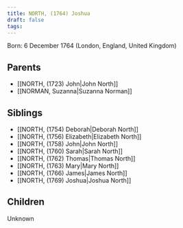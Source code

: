 ```yaml
---
title: NORTH, (1764) Joshua
draft: false
tags:
---
```

Born: 6 December 1764 (London, England, United Kingdom)

## Parents
- [[NORTH, (1723) John|John North]]
- [[NORMAN, Suzanna|Suzanna Norman]]

## Siblings
- [[NORTH, (1754) Deborah|Deborah North]]
- [[NORTH, (1756) Elizabeth|Elizabeth North]]
- [[NORTH, (1758) John|John North]]
- [[NORTH, (1760) Sarah|Sarah North]]
- [[NORTH, (1762) Thomas|Thomas North]]
- [[NORTH, (1763) Mary|Mary North]]
- [[NORTH, (1766) James|James North]]
- [[NORTH, (1769) Joshua|Joshua North]]

## Children
Unknown